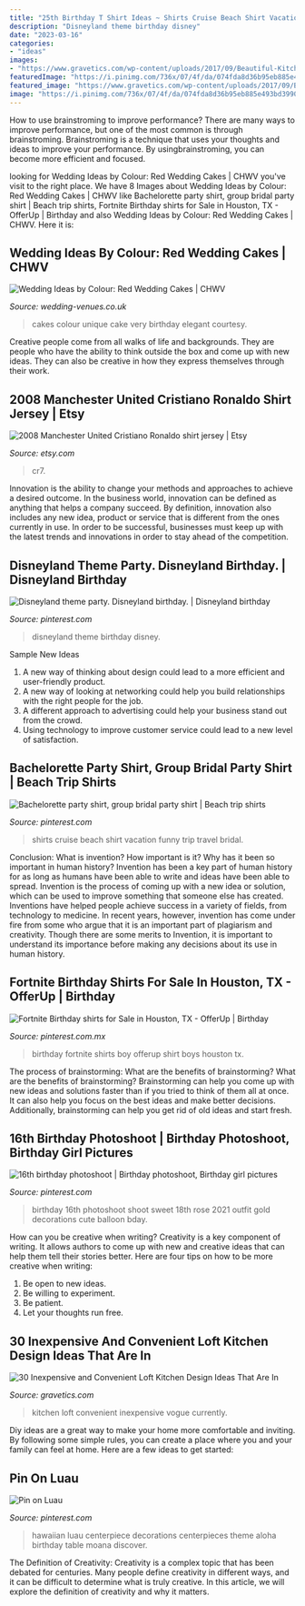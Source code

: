 ```yaml
---
title: "25th Birthday T Shirt Ideas ~ Shirts Cruise Beach Shirt Vacation Funny Trip Travel Bridal"
description: "Disneyland theme birthday disney"
date: "2023-03-16"
categories:
- "ideas"
images:
- "https://www.gravetics.com/wp-content/uploads/2017/09/Beautiful-Kitchen-Design-For-Loft-Apartment.jpg"
featuredImage: "https://i.pinimg.com/736x/07/4f/da/074fda8d36b95eb885e493bd39909d23--hawaiian-party-centerpiece-hawaiian-luau-decorations.jpg"
featured_image: "https://www.gravetics.com/wp-content/uploads/2017/09/Beautiful-Kitchen-Design-For-Loft-Apartment.jpg"
image: "https://i.pinimg.com/736x/07/4f/da/074fda8d36b95eb885e493bd39909d23--hawaiian-party-centerpiece-hawaiian-luau-decorations.jpg"
---
```



How to use brainstroming to improve performance?
There are many ways to improve performance, but one of the most common is through brainstroming. Brainstroming is a technique that uses your thoughts and ideas to improve your performance. By usingbrainstroming, you can become more efficient and focused.

	

		
looking for Wedding Ideas by Colour: Red Wedding Cakes | CHWV you've visit to the right place. We have 8 Images about Wedding Ideas by Colour: Red Wedding Cakes | CHWV like Bachelorette party shirt, group bridal party shirt | Beach trip shirts, Fortnite Birthday shirts for Sale in Houston, TX - OfferUp | Birthday and also Wedding Ideas by Colour: Red Wedding Cakes | CHWV. Here it is:
		
    
## Wedding Ideas By Colour: Red Wedding Cakes | CHWV

<img loading=lazy src="https://www.wedding-venues.co.uk/sites/default/files/Red-Wedding-Cakes-veryuniquecakes.jpg" onerror="this.onerror=null;this.src='https://tse4.mm.bing.net/th?id=OIP.HlX-GYVL9fVP3B0TAdeEfQHaMj&amp;pid=15.1';" alt="Wedding Ideas by Colour: Red Wedding Cakes | CHWV">

_Source: wedding-venues.co.uk_

>cakes colour unique cake very birthday elegant courtesy. 

	

Creative people come from all walks of life and backgrounds. They are people who have the ability to think outside the box and come up with new ideas. They can also be creative in how they express themselves through their work.

    
## 2008 Manchester United Cristiano Ronaldo Shirt Jersey | Etsy

<img loading=lazy src="https://i.etsystatic.com/26803809/r/il/ce82d7/3080532972/il_1588xN.3080532972_p6nv.jpg" onerror="this.onerror=null;this.src='https://tse4.mm.bing.net/th?id=OIP.2hE4quuV_BMKcoFX-i3GzQHaIM&amp;pid=15.1';" alt="2008 Manchester United Cristiano Ronaldo shirt jersey | Etsy">

_Source: etsy.com_

>cr7. 

	

Innovation is the ability to change your methods and approaches to achieve a desired outcome. In the business world, innovation can be defined as anything that helps a company succeed. By definition, innovation also includes any new idea, product or service that is different from the ones currently in use. In order to be successful, businesses must keep up with the latest trends and innovations in order to stay ahead of the competition.

    
## Disneyland Theme Party. Disneyland Birthday. | Disneyland Birthday

<img loading=lazy src="https://i.pinimg.com/736x/ba/e4/c4/bae4c4d6f578d0b37856c71386160010--disneyland-birthday-vintage-disneyland.jpg" onerror="this.onerror=null;this.src='https://tse2.mm.bing.net/th?id=OIP.cyxvWTvRWl6oKN8yRubq8wHaHa&amp;pid=15.1';" alt="Disneyland theme party. Disneyland birthday. | Disneyland birthday">

_Source: pinterest.com_

>disneyland theme birthday disney. 

	

Sample New Ideas
1. A new way of thinking about design could lead to a more efficient and user-friendly product.
2. A new way of looking at networking could help you build relationships with the right people for the job.
3. A different approach to advertising could help your business stand out from the crowd.
4. Using technology to improve customer service could lead to a new level of satisfaction.

    
## Bachelorette Party Shirt, Group Bridal Party Shirt | Beach Trip Shirts

<img loading=lazy src="https://i.pinimg.com/736x/4c/3b/b7/4c3bb773f5281312e5466ba663e0c345--bridal-party-shirts-bridal-parties.jpg" onerror="this.onerror=null;this.src='https://tse2.mm.bing.net/th?id=OIP.SCRH_U1kmsgNlKYEZl9rkAHaNK&amp;pid=15.1';" alt="Bachelorette party shirt, group bridal party shirt | Beach trip shirts">

_Source: pinterest.com_

>shirts cruise beach shirt vacation funny trip travel bridal. 

	

Conclusion: What is invention? How important is it? Why has it been so important in human history?
Invention has been a key part of human history for as long as humans have been able to write and ideas have been able to spread. Invention is the process of coming up with a new idea or solution, which can be used to improve something that someone else has created. Inventions have helped people achieve success in a variety of fields, from technology to medicine. In recent years, however, invention has come under fire from some who argue that it is an important part of plagiarism and creativity. Though there are some merits to Invention, it is important to understand its importance before making any decisions about its use in human history.

    
## Fortnite Birthday Shirts For Sale In Houston, TX - OfferUp | Birthday

<img loading=lazy src="https://i.pinimg.com/736x/66/e4/58/66e458619f9630609ad7bf189ba32c09.jpg" onerror="this.onerror=null;this.src='https://tse3.mm.bing.net/th?id=OIP.Zu-jNejkPGbXibbA2FrNaAHaJ4&amp;pid=15.1';" alt="Fortnite Birthday shirts for Sale in Houston, TX - OfferUp | Birthday">

_Source: pinterest.com.mx_

>birthday fortnite shirts boy offerup shirt boys houston tx. 

	

The process of brainstorming: What are the benefits of brainstorming?
What are the benefits of brainstorming?
Brainstorming can help you come up with new ideas and solutions faster than if you tried to think of them all at once. It can also help you focus on the best ideas and make better decisions. Additionally, brainstorming can help you get rid of old ideas and start fresh.

    
## 16th Birthday Photoshoot | Birthday Photoshoot, Birthday Girl Pictures

<img loading=lazy src="https://i.pinimg.com/736x/3c/24/1e/3c241e948b41a762cfedccb1187ef4a9.jpg" onerror="this.onerror=null;this.src='https://tse2.mm.bing.net/th?id=OIP.MFm4vQ_vPNdWBz7dzqwH8wHaKv&amp;pid=15.1';" alt="16th birthday photoshoot | Birthday photoshoot, Birthday girl pictures">

_Source: pinterest.com_

>birthday 16th photoshoot shoot sweet 18th rose 2021 outfit gold decorations cute balloon bday. 

	

How can you be creative when writing?
Creativity is a key component of writing. It allows authors to come up with new and creative ideas that can help them tell their stories better. Here are four tips on how to be more creative when writing:
1. Be open to new ideas.
2. Be willing to experiment.
3. Be patient.
4. Let your thoughts run free.

    
## 30 Inexpensive And Convenient Loft Kitchen Design Ideas That Are In

<img loading=lazy src="https://www.gravetics.com/wp-content/uploads/2017/09/Beautiful-Kitchen-Design-For-Loft-Apartment.jpg" onerror="this.onerror=null;this.src='https://tse2.mm.bing.net/th?id=OIP.gxOO6JDykgZN3kHHYR0jfgAAAA&amp;pid=15.1';" alt="30 Inexpensive and Convenient Loft Kitchen Design Ideas That Are In">

_Source: gravetics.com_

>kitchen loft convenient inexpensive vogue currently. 

	

Diy ideas are a great way to make your home more comfortable and inviting. By following some simple rules, you can create a place where you and your family can feel at home. Here are a few ideas to get started: 

    
## Pin On Luau

<img loading=lazy src="https://i.pinimg.com/736x/07/4f/da/074fda8d36b95eb885e493bd39909d23--hawaiian-party-centerpiece-hawaiian-luau-decorations.jpg" onerror="this.onerror=null;this.src='https://tse3.mm.bing.net/th?id=OIP.HaFTvZQpunnkIFvDqL4ryQHaJ3&amp;pid=15.1';" alt="Pin on Luau">

_Source: pinterest.com_

>hawaiian luau centerpiece decorations centerpieces theme aloha birthday table moana discover. 

	

The Definition of Creativity:
Creativity is a complex topic that has been debated for centuries. Many people define creativity in different ways, and it can be difficult to determine what is truly creative. In this article, we will explore the definition of creativity and why it matters.

